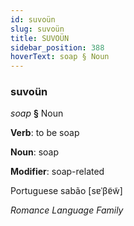```yaml
---
id: suvoün
slug: suvoün
title: SUVOÜN
sidebar_position: 388
hoverText: soap § Noun
---
```


### suvoün

*soap* **§** Noun

**Verb**: to be soap

**Noun**: soap

**Modifier**: soap-related

Portuguese sabão [sɐˈβɐ̃w̃]

*Romance Language Family*